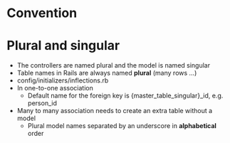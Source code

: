 # Convention

# Plural and singular

* The controllers are named plural and the model is named singular
* Table names in Rails are always named **plural** \(many rows ...\)
* config/initializers/inflections.rb
* In one-to-one association
  * Default name for the foreign key is {master_table_singular}_id, e.g. person_id
* Many to many association needs to create an extra table without a model
  * Plural model names separated by an underscore in **alphabetical** order











